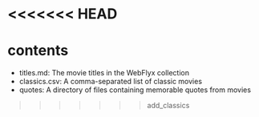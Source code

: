 <<<<<<< HEAD
=======
# contents

- titles.md: The movie titles in the WebFlyx collection
- classics.csv: A comma-separated list of classic movies
- quotes: A directory of files containing memorable quotes from movies
>>>>>>> add_classics
